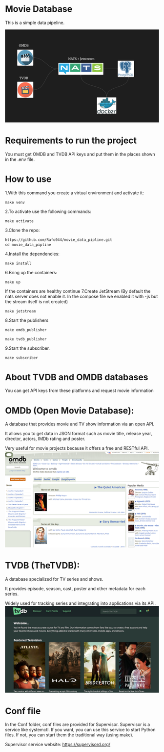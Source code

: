 


# Movie Database

This is a simple data pipeline.

![Data Pipeline](./image/pipeline.png)

# Requirements to run the project

You must get OMDB and TVDB API keys and put them in the places shown in the .env file.


# How to use

1.With this command you create a virtual environment and activate it:

```
make venv
```

2.To activate use the following commands:
```
make activate
```
3.Clone the repo:
```
https://github.com/Rafo044/movie_data_pipline.git
cd movie_data_pipline
```

4.Install the dependencies:
```
make install
```

6.Bring up the containers:
```
make up
```

If the containers are healthy continue
7.Create JetStream (By default the nats server does not enable it. In the compose file we enabled it with -js but the stream itself is not created)

```
make jetstream
```
8.Start the publishers
```
make omdb_publisher
```

```
make tvdb_publisher
```

9.Start the subscriber.
```
make subscriber
```


# About TVDB and OMDB databases

You can get API keys from these platforms and request movie information


# OMDb (Open Movie Database):


A database that provides movie and TV show information via an open API.

It allows you to get data in JSON format such as movie title, release year, director, actors, IMDb rating and poster.

Very useful for movie projects because it offers a free and RESTful API.
![Omdb](./image/omdb.png)


# TVDB (TheTVDB):

A database specialized for TV series and shows.

It provides episode, season, cast, poster and other metadata for each series.

Widely used for tracking series and integrating into applications via its API.
![Oomdb](./image/tvdb.png)


# Conf file

In the Conf folder, conf files are provided for Supervisor. Supervisor is a service like systemctl.
If you want, you can use this service to start Python files. If not, you can start them the traditional way (using make).

Supervisor service website:
https://supervisord.org/
